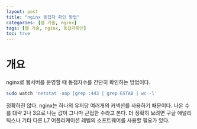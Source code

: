 ```yaml
---
layout: post
title: "nginx 동접자 확인 방법"
categories: [웹 기술, nginx]
tags: [웹 기술, nginx, 동접자확인]
toc: true
---
```



# 개요
nginx로 웹서버를 운영할 때 동접자수를 간단히 확인하는 방법이다. 


```sh
sudo watch 'netstat -anp |grep :443 | grep ESTAB | wc -l'
```

정확하진 않다. nginx는 하나의 유저당 여러개의 커넥션를 사용하기 때문이다. 나온 수를 대략 2나 3으로 나눈 값이 그나마 근접한 수라고 본다. 
더 정확히 보려면 구글 애널리틱스나 기타 다른 L7 어플리케이션 레벨의 소프트웨어를 사용할 필요가 있다. 
